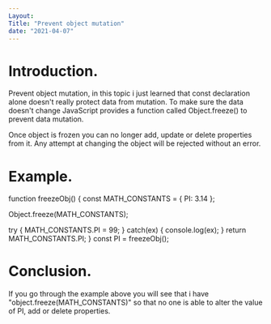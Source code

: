```yaml
---
Layout:
Title: "Prevent object mutation"
date: "2021-04-07"
---
```


# Introduction.

Prevent object mutation, in this topic i just learned that const declaration alone doesn't really protect data from mutation. To make sure the data doesn't change JavaScript provides a function called Object.freeze() to prevent data mutation.

Once object is frozen you can no longer add, update or delete properties from it. Any attempt at changing the object will be rejected without an error.

# Example.

function freezeObj() {
  const MATH_CONSTANTS = {
    PI: 3.14
  };

 Object.freeze(MATH_CONSTANTS);

  try {
    MATH_CONSTANTS.PI = 99;
  } catch(ex) {
    console.log(ex);
  }
  return MATH_CONSTANTS.PI;
}
const PI = freezeObj();

# Conclusion.

If you go through the example above you will see that i have "object.freeze(MATH_CONSTANTS)" so that no one is able to alter the value of PI, add or delete properties.


